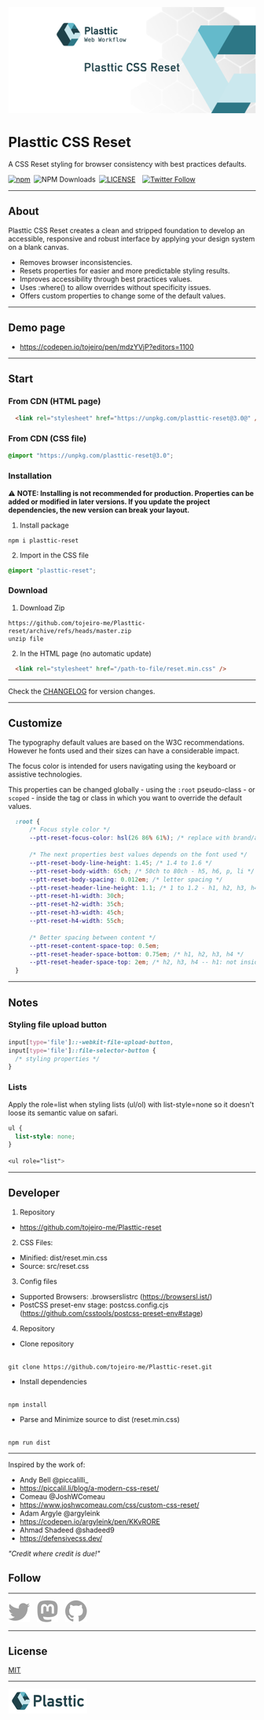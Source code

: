 [![Plasttic](./.github/assets/repo-banner-1400w-reset.png)](https://plasttic.dev)

# Plasttic CSS Reset

A CSS Reset styling for browser consistency with best practices defaults.

[![npm](https://img.shields.io/npm/v/plasttic-reset.svg?style=flat&colorA=18181B&colorB=2D7786)](https://www.npmjs.com/package/plasttic-reset)&ensp;![NPM Downloads](https://img.shields.io/npm/dt/plasttic-reset.svg?style=flat&colorA=18181B&colorB=2D7786)&ensp;[![LICENSE](https://img.shields.io/badge/license-MIT-lightgrey.svg?style=flat&colorA=18181B&colorB=2D7786)](https://github.com/tojeiro-me/Plasttic-reset/blob/master/LICENSE)&emsp;[![Twitter Follow](https://img.shields.io/twitter/follow/Plasttic_Dev?style=social)](https://twitter.com/Plasttic_Dev)

---

## About

Plasttic CSS Reset creates a clean and stripped foundation to develop an accessible, responsive and robust interface by applying your design system on a blank canvas.

- Removes browser inconsistencies.
- Resets properties for easier and more predictable styling results.
- Improves accessibility through best practices values.
- Uses :where() to allow overrides without specificity issues.
- Offers custom properties to change some of the default values.

---

## Demo page

- https://codepen.io/tojeiro/pen/mdzYVjP?editors=1100

---

## Start

### From CDN (HTML page)

```HTML
  <link rel="stylesheet" href="https://unpkg.com/plasttic-reset@3.0@" />
```

### From CDN (CSS file)

```CSS
@import "https://unpkg.com/plasttic-reset@3.0";
```

### Installation

:warning: **NOTE: Installing is not recommended for production. Properties can be added or modified in later versions. If you update the project dependencies, the new version can break your layout.**

1. Install package

```
npm i plasttic-reset
```

2. Import in the CSS file

```CSS
@import "plasttic-reset";
```

### Download

1. Download Zip

```
https://github.com/tojeiro-me/Plasttic-reset/archive/refs/heads/master.zip
unzip file
```

2. In the HTML page (no automatic update)

```HTML
  <link rel="stylesheet" href="/path-to-file/reset.min.css" />
```

---

Check the [CHANGELOG](CHANGELOG.md) for version changes.

---

## Customize

The typography default values are based on the W3C recommendations. However he fonts used and their sizes can have a considerable impact.

The focus color is intended for users navigating using the keyboard or assistive technologies.

This properties can be changed globally - using the `:root` pseudo-class - or `scoped` - inside the tag or class in which you want to override the default values.

```CSS
  :root {
      /* Focus style color */
      --ptt-reset-focus-color: hsl(26 86% 61%); /* replace with brand/accent color, ... */

      /* The next properties best values depends on the font used */
      --ptt-reset-body-line-height: 1.45; /* 1.4 to 1.6 */
      --ptt-reset-body-width: 65ch; /* 50ch to 80ch - h5, h6, p, li */
      --ptt-reset-body-spacing: 0.012em; /* letter spacing */
      --ptt-reset-header-line-height: 1.1; /* 1 to 1.2 - h1, h2, h3, h4 */
      --ptt-reset-h1-width: 30ch;
      --ptt-reset-h2-width: 35ch;
      --ptt-reset-h3-width: 45ch;
      --ptt-reset-h4-width: 55ch;

      /* Better spacing between content */
      --ptt-reset-content-space-top: 0.5em;
      --ptt-reset-header-space-bottom: 0.75em; /* h1, h2, h3, h4 */
      --ptt-reset-header-space-top: 2em; /* h2, h3, h4 -- h1: not inside header with role=banner */
  }
```

---

## Notes

### Styling file upload button

```CSS
input[type='file']::-webkit-file-upload-button,
input[type='file']::file-selector-button {
  /* styling properties */
}
```

### Lists

Apply the role=list when styling lists (ul/ol) with list-style=none so it doesn't loose its semantic value on safari.

```CSS
ul {
  list-style: none;
}

<ul role="list">
```

---

## Developer

1. Repository

- https://github.com/tojeiro-me/Plasttic-reset

2. CSS Files:

- Minified: dist/reset.min.css
- Source: src/reset.css

3. Config files

- Supported Browsers: .browserslistrc (https://browsersl.ist/)
- PostCSS preset-env stage: postcss.config.cjs (https://github.com/csstools/postcss-preset-env#stage)

4. Repository

- Clone repository

```

git clone https://github.com/tojeiro-me/Plasttic-reset.git

```

- Install dependencies

```

npm install

```

- Parse and Minimize source to dist (reset.min.css)

```

npm run dist

```

---

Inspired by the work of:

- Andy Bell @piccalilli\_
- https://piccalil.li/blog/a-modern-css-reset/
- Comeau @JoshWComeau
- https://www.joshwcomeau.com/css/custom-css-reset/
- Adam Argyle @argyleink
- https://codepen.io/argyleink/pen/KKvRORE
- Ahmad Shadeed @shadeed9
- https://defensivecss.dev/

_"Credit where credit is due!"_

## Follow

---

[![Twitter](./.github/assets/twitter.svg)](https://twitter.com/Plasttic_Dev)&emsp;[![Mastodon](./.github/assets/mastodon.svg)](https://mastodon.social/@plasttic)&emsp;[![Github](./.github/assets/github.svg)](https://github.com/tojeiro-me)

---

## License

[MIT](./LICENSE)

---

[![Plasttic](./.github/assets/repo-badge-50h.png)](https://github.com/tojeiro-me/Plasttic)

```

```
